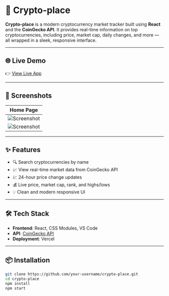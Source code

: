 # 🚀 Crypto-place

**Crypto-place** is a modern cryptocurrency market tracker built using **React** and the **CoinGecko API**. It provides real-time information on top cryptocurrencies, including price, market cap, daily changes, and more — all wrapped in a sleek, responsive interface.

---

## 🌐 Live Demo

👉 [View Live App](https://crypto-place-git-main-atuls-projects-5d80598e.vercel.app/)

---

## 📸 Screenshots

| Home Page |
|-----------|
| ![Screenshot](https://github.com/user-attachments/assets/3959120a-5bca-45b4-acf5-6cc47426e503) |
| ![Screenshot](https://github.com/user-attachments/assets/2e433106-c25a-4585-be14-3b0cf5687038) |

---

## ✨ Features

- 🔍 Search cryptocurrencies by name  
- 📈 View real-time market data from CoinGecko API  
- 💹 24-hour price change updates  
- 💰 Live price, market cap, rank, and highs/lows  
- 💡 Clean and modern responsive UI  

---

## 🛠️ Tech Stack

- **Frontend**: React, CSS Modules, VS Code  
- **API**: [CoinGecko API](https://www.coingecko.com/en/api)  
- **Deployment**: Vercel  

---

## 📦 Installation

```bash
git clone https://github.com/your-username/crypto-place.git
cd crypto-place
npm install
npm start
